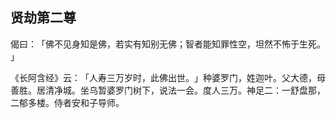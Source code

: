 ## 贤劫第二尊

偈曰：​「佛不见身知是佛，若实有知别无佛；智者能知罪性空，坦然不怖于生死。​」

《长阿含经》云：​「人寿三万岁时，此佛出世。​」种婆罗门，姓迦叶。父大德，母善胜。居清净城。坐乌暂婆罗门树下，说法一会。度人三万。神足二：一舒盘那，二郁多楼。侍者安和子导师。